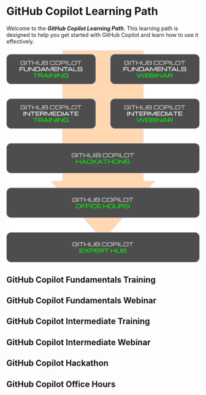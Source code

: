 # GitHub Copilot Learning Path

Welcome to the ***GitHub Copilot Learning Path***. This learning path is designed to help you get started with GitHub Copilot and learn how to use it effectively.

![GitHub Copilot Learning Path](../images/learning-path.png)

## GitHub Copilot Fundamentals Training

## GitHub Copilot Fundamentals Webinar

## GitHub Copilot Intermediate Training

## GitHub Copilot Intermediate Webinar

## GitHub Copilot Hackathon

## GitHub Copilot Office Hours
